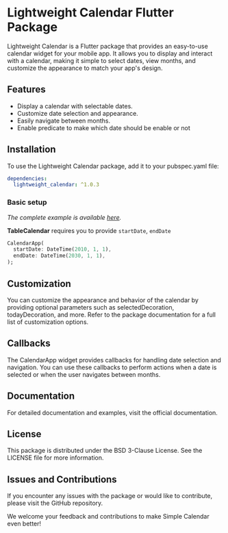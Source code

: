 # Lightweight Calendar Flutter Package

Lightweight Calendar is a Flutter package that provides an easy-to-use calendar widget for your mobile app. It allows you to display and interact with a calendar, making it simple to select dates, view months, and customize the appearance to match your app's design.

## Features

* Display a calendar with selectable dates.
* Customize date selection and appearance.
* Easily navigate between months.
* Enable predicate to make which date should be enable or not

## Installation
To use the Lightweight Calendar package, add it to your pubspec.yaml file:

```yaml
dependencies:
  lightweight_calendar: ^1.0.3
```

### Basic setup

*The complete example is available [here](https://github.com/CodeRebirth/lightweight_calendar).*


**TableCalendar** requires you to provide `startDate`, `endDate`

```dart
CalendarApp(
  startDate: DateTime(2010, 1, 1),
  endDate: DateTime(2030, 1, 1),
);
```

## Customization
You can customize the appearance and behavior of the calendar by providing optional parameters such as selectedDecoration, todayDecoration, and more. Refer to the package documentation for a full list of customization options.

## Callbacks
The CalendarApp widget provides callbacks for handling date selection and navigation. You can use these callbacks to perform actions when a date is selected or when the user navigates between months.

## Documentation
For detailed documentation and examples, visit the official documentation.

## License
This package is distributed under the BSD 3-Clause License. See the LICENSE file for more information.

## Issues and Contributions
If you encounter any issues with the package or would like to contribute, please visit the GitHub repository.

We welcome your feedback and contributions to make Simple Calendar even better!